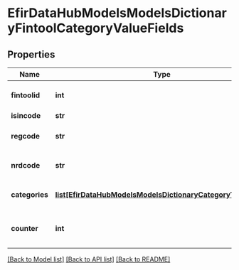 # EfirDataHubModelsModelsDictionaryFintoolCategoryValueFields

## Properties
Name | Type | Description | Notes
------------ | ------------- | ------------- | -------------
**fintoolid** | **int** | Идентификатор эмитента в базе Интерфакс | [optional] 
**isincode** | **str** | ISIN | [optional] 
**regcode** | **str** | Регистрационный номер инструмента | [optional] 
**nrdcode** | **str** | Код НРД финансового инструмента | [optional] 
**categories** | [**list[EfirDataHubModelsModelsDictionaryCategoryToolFields]**](EfirDataHubModelsModelsDictionaryCategoryToolFields.md) | Массив категорий компании | [optional] 
**counter** | **int** | Общее количество записей в выборке | [optional] 

[[Back to Model list]](../README.md#documentation-for-models) [[Back to API list]](../README.md#documentation-for-api-endpoints) [[Back to README]](../README.md)

